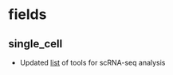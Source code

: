 # fields

## single_cell
* Updated [list](https://github.com/mdozmorov/scRNA-seq_notes#differential-expression) of tools for scRNA-seq analysis

